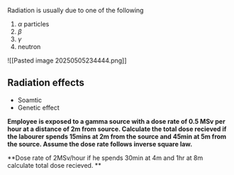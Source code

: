
Radiation is usually due to one of the following 
1. $\alpha$ particles 
2. $\beta$
3. $\gamma$
4. neutron

![[Pasted image 20250505234444.png]]

## Radiation effects 
- Soamtic 
- Genetic effect

**Employee is exposed to a gamma source with a dose rate of 0.5 MSv per hour at a distance of 2m from source. Calculate the total dose recieved if the labourer spends 15mins at 2m from the source and 45min at 5m from the source. Assume the dose rate follows inverse square law.** 

**Dose rate of 2MSv/hour if he spends 30min at 4m and 1hr at 8m calculate total dose recieved. **